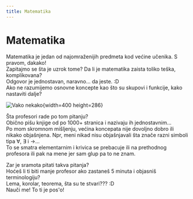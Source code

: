 ```yaml
---
title: Matematika
---
```


# Matematika


Matematika je jedan od najomraženijih predmeta kod većine učenika.
S pravom, dakako!  
Zapitajmo se šta je uzrok tome?
Da li je matematika zaista toliko teška, komplikovana?  
Odgovor je jednostavan, naravno... da jeste. :D  
Ako ne razumijemo osnovne koncepte kao što su skupovi i funkcije, kako nastaviti dalje?

![Vako nekako](https://i.imgur.com/UOhQzH5.gif){width=400 height=286}

Šta profesori rade po tom pitanju?  
Obično pišu knjige od po 1000+ stranica i nazivaju ih jednostavnim...  
Po mom skromnom mišljenju, većina koncepata nije dovoljno dobro ili nikako objašnjena.
Npr, meni nikad nisu objašnjavali šta znače razni simboli tipa $\forall$, $\exists$ i $\rightarrow$...  
To se smatra elementarnim i krivica se prebacuje ili na prethodnog profesora ili
pak na mene jer sam glup pa to ne znam.

Zar je sramota pitati takva pitanja?  
Hoćeš li ti biti manje profesor ako zastaneš 5 minuta i objasniš terminologiju?  
Lema, korolar, teorema, šta su te stvari??? :D  
Nauči me! To ti je pos'o!
